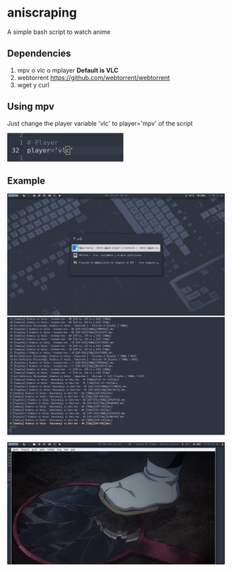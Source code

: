 # aniscraping
A simple bash script to watch anime

## Dependencies
1. mpv o vlc o mplayer **Default is VLC**
2. webtorrent https://github.com/webtorrent/webtorrent
3. wget y curl

## Using mpv
Just change the player variable 'vlc' to player='mpv' of the script



![example](https://raw.githubusercontent.com/IamJony/semi-nord-theme-bluefish/main/Screenshot_2023-05-06-11-55-53_1366x768.png)


## Example
![Aniscraping](https://raw.githubusercontent.com/IamJony/semi-nord-theme-bluefish/main/Screenshot_2023-05-06-11-08-27_1366x768.png)
![Aniscraping](https://raw.githubusercontent.com/IamJony/semi-nord-theme-bluefish/main/Screenshot_2023-05-06-11-08-07_1366x768.png)

![Aniscraping1](https://raw.githubusercontent.com/IamJony/semi-nord-theme-bluefish/main/Screenshot_2023-05-06-11-26-24_1366x768.png)
